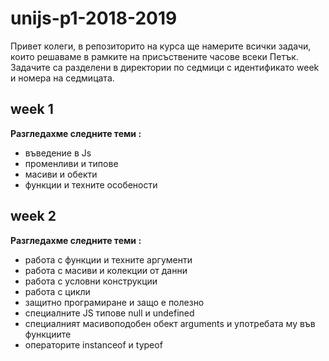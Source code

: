 # unijs-p1-2018-2019

Привет колеги, в репозиторито на курса ще намерите всички задачи, които решаваме в рамките на присъствените часове всеки Петък. Задачите са разделени в директории по седмици с идентификато week и номера на седмицата.

## week 1
**Разгледахме следните теми :**
* въведение в Js
* променливи и типове
* масиви и обекти
* функции и техните особености

## week 2
**Разгледахме следните теми :**
* работа с функции и техните аргументи
* работа с масиви и колекции от данни
* работа с условни конструкции
* работа с цикли 
* защитно програмиране и защо е полезно
* специалните JS типове null и undefined
* специалният масивоподобен обект arguments и употребата му във функциите 
* операторите instanceof и typeof 
